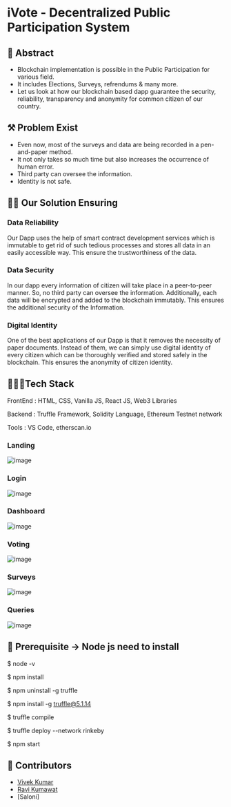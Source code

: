 # iVote - Decentralized Public Participation System

## 🧐 Abstract

  - Blockchain implementation is possible in the Public Participation for various field.
  - It includes Elections, Surveys, refrendums & many more.
  - Let us look at how our blockchain based dapp guarantee the security, reliability, transparency and anonymity for common citizen of our country.

## ⚒️ Problem Exist

  - Even now, most of the surveys and data are being recorded in a pen-and-paper method. 
  - It not only takes so much time but also increases the occurrence of human error. 
  - Third party can oversee the information. 
  - Identity is not safe.

## 🙌🏻 Our Solution Ensuring

### Data Reliability

Our Dapp uses the help of smart contract development services which is immutable to get rid of such tedious processes and stores all data in an easily accessible way. 
This ensure the trustworthiness of the data.

### Data Security

In our dapp every information of citizen will take place in a peer-to-peer manner. So, no third party can oversee the information. 
Additionally, each data will be encrypted and added to the blockchain immutably. 
This ensures the additional security of the Information.

### Digital Identity

One of the best applications of our Dapp is that it removes the necessity of paper documents.
Instead of them, we can simply use digital identity of every citizen which can be thoroughly verified and stored safely in the blockchain. 
This ensures the anonymity of citizen identity.

## 👩🏻‍💻Tech Stack

FrontEnd : HTML, CSS, Vanilla JS, React JS, Web3 Libraries

Backend : Truffle Framework, Solidity Language, Ethereum Testnet network

Tools : VS Code, etherscan.io

### Landing
![image](https://user-images.githubusercontent.com/42957988/183244997-9841e7a2-06aa-4b17-a8b0-00147b8f5c9d.png)

### Login
![image](https://user-images.githubusercontent.com/42957988/183245005-40d558f8-46ad-4d2a-8a46-a0b95eb498de.png)

### Dashboard

![image](https://user-images.githubusercontent.com/42957988/183245030-bce1f3ac-2b95-4d23-a78a-f5b805d6ab99.png)

### Voting

![image](https://user-images.githubusercontent.com/42957988/183245055-56091ff8-8a0a-4c57-b884-0b8bb73b744f.png)

### Surveys

![image](https://user-images.githubusercontent.com/42957988/183245064-b3028646-9c92-42a3-9924-39e6c9d98c6b.png)

### Queries

![image](https://user-images.githubusercontent.com/42957988/183245072-b6c8c9dc-e7c8-4f3e-944b-1b9c21377de9.png)


## 🔧 Prerequisite -> Node js need to install

  $ node -v
  
  $ npm install
  
  $ npm uninstall -g truffle
  
  $ npm install -g truffle@5.1.14
  
  $ truffle compile
  
  $ truffle deploy --network rinkeby
  
  $ npm start

## 👫 Contributors
  - [Vivek Kumar](http://www.viveksde.in/)
  - [Ravi Kumawat]([https://www.linkedin.com/in/vivek-kumar-a7102316b/](https://github.com/Ravi-900))
  - [Saloni]
